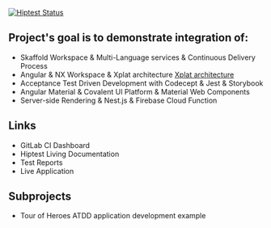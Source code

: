 [![Hiptest Status](https://app.hiptest.com/badges/folder/722126)](https://app.hiptest.com/projects/105770/test-plan/folders/722126)

## Project's goal is to demonstrate integration of:

- Skaffold Workspace & Multi-Language services & Continuous Delivery Process
- Angular & NX Workspace & Xplat architecture [Xplat architecture](https://docs.google.com/document/d/1gUcPuHWjyO6nI3FLWCCfj-7rgAkcHUewdMYj_Izlm9U)
- Acceptance Test Driven Development with Codecept & Jest & Storybook
- Angular Material & Covalent UI Platform & Material Web Components
- Server-side Rendering & Nest.js & Firebase Cloud Function

## Links

- GitLab CI Dashboard
- Hiptest Living Documentation
- Test Reports
- Live Application

## Subprojects

- Tour of Heroes ATDD application development example
